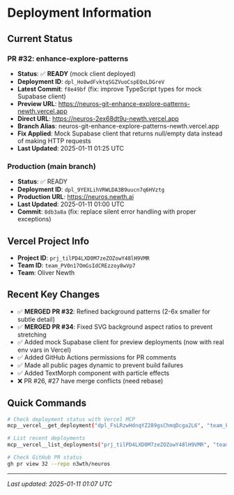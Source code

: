 # Deployment Information

## Current Status

### PR #32: enhance-explore-patterns
- **Status**: ✅ **READY** (mock client deployed)
- **Deployment ID**: `dpl_Ho8wdFvktqSGZVuoCspEQoLDGreV`
- **Latest Commit**: `f8e49bf` (fix: improve TypeScript types for mock Supabase client)
- **Preview URL**: https://neuros-git-enhance-explore-patterns-newth.vercel.app
- **Direct URL**: https://neuros-2ex68dt9u-newth.vercel.app
- **Branch Alias**: neuros-git-enhance-explore-patterns-newth.vercel.app
- **Fix Applied**: Mock Supabase client that returns null/empty data instead of making HTTP requests
- **Last Updated**: 2025-01-11 01:25 UTC

### Production (main branch)
- **Status**: ✅ READY
- **Deployment ID**: `dpl_9YEXLihVRWLDA3B9uucn7q6HVztg`  
- **Production URL**: https://neuros.newth.ai
- **Last Updated**: 2025-01-11 01:00 UTC
- **Commit**: `8db3a8a` (fix: replace silent error handling with proper exceptions)

## Vercel Project Info
- **Project ID**: `prj_tilPD4LXD0M7zeZOZowY48lH9VMR`
- **Team ID**: `team_PV0n17OmGsIdCREzzoy8wVp7`
- **Team**: Oliver Newth

## Recent Key Changes
- ✅ **MERGED PR #32**: Refined background patterns (2-6x smaller for subtle detail)
- ✅ **MERGED PR #34**: Fixed SVG background aspect ratios to prevent stretching
- ✅ Added mock Supabase client for preview deployments (now with real env vars in Vercel)
- ✅ Added GitHub Actions permissions for PR comments
- ✅ Made all public pages dynamic to prevent build failures
- ✅ Added TextMorph component with particle effects
- ❌ PR #26, #27 have merge conflicts (need rebase)

## Quick Commands
```bash
# Check deployment status with Vercel MCP
mcp__vercel__get_deployment("dpl_FsLRzwHdnqYZ289gsChmqDcga2L6", "team_PV0n17OmGsIdCREzzoy8wVp7")

# List recent deployments
mcp__vercel__list_deployments("prj_tilPD4LXD0M7zeZOZowY48lH9VMR", "team_PV0n17OmGsIdCREzzoy8wVp7")

# Check GitHub PR status
gh pr view 32 --repo n3wth/neuros
```

---
*Last updated: 2025-01-11 01:07 UTC*